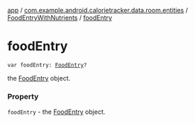 [app](../../index.md) / [com.example.android.calorietracker.data.room.entities](../index.md) / [FoodEntryWithNutrients](index.md) / [foodEntry](./food-entry.md)

# foodEntry

`var foodEntry: `[`FoodEntry`](../-food-entry/index.md)`?`

the [FoodEntry](../-food-entry/index.md) object.

### Property

`foodEntry` - the [FoodEntry](../-food-entry/index.md) object.